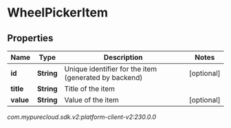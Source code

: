 # WheelPickerItem


## Properties

| Name | Type | Description | Notes |
| ------------ | ------------- | ------------- | ------------- |
| **id** | **String** | Unique identifier for the item (generated by backend) |  [optional] |
| **title** | **String** | Title of the item |  |
| **value** | **String** | Value of the item |  [optional] |




_com.mypurecloud.sdk.v2:platform-client-v2:230.0.0_
